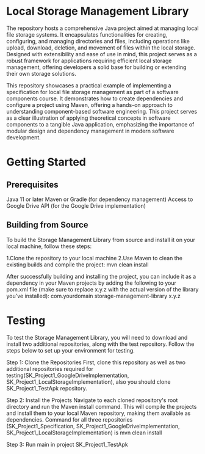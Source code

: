 # Local Storage Management Library

The repository hosts a comprehensive Java project aimed at managing local file storage systems. It encapsulates functionalities for creating, configuring, and managing directories and files, including operations like upload, download, deletion, and movement of files within the local storage. Designed with extensibility and ease of use in mind, this project serves as a robust framework for applications requiring efficient local storage management, offering developers a solid base for building or extending their own storage solutions.

This repository showcases a practical example of implementing a specification for local file storage management as part of a software components course. It demonstrates how to create dependencies and configure a project using Maven, offering a hands-on approach to understanding component-based software engineering. This project serves as a clear illustration of applying theoretical concepts in software components to a tangible Java application, emphasizing the importance of modular design and dependency management in modern software development.



# Getting Started

## Prerequisites
Java 11 or later
Maven or Gradle (for dependency management)
Access to Google Drive API (for the Google Drive implementation)


## Building from Source
To build the Storage Management Library from source and install it on your local machine, follow these steps:

1.Clone the repository to your local machine
2.Use Maven to clean the existing builds and compile the project: mvn clean install



After successfully building and installing the project, you can include it as a dependency in your Maven projects by adding the following to your pom.xml file (make sure to replace x.y.z with the actual version of the library you've installed):
<dependency>
    <groupId>com.yourdomain</groupId>
    <artifactId>storage-management-library</artifactId>
    <version>x.y.z</version>
</dependency>





# Testing
To test the Storage Management Library, you will need to download and install two additional repositories, along with the test repository. Follow the steps below to set up your environment for testing.

Step 1: Clone the Repositories
First, clone this repository as well as two additional repositories required for testing(SK_Project1_GoogleDriveImplementation, SK_Project1_LocalStorageImplementation), also you should clone SK_Project1_TestApk repository. 

Step 2: Install the Projects
Navigate to each cloned repository's root directory and run the Maven install command. This will compile the projects and install them to your local Maven repository, making them available as dependencies.
Command for all three repositories (SK_Project1_Specification, SK_Project1_GoogleDriveImplementation, SK_Project1_LocalStorageImplementation) is mvn clean install

Step 3: Run main in project SK_Project1_TestApk











